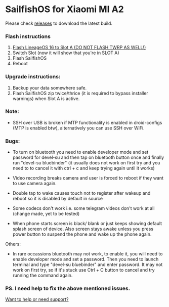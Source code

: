 # SailfishOS for Xiaomi MI A2

Please check [releases](https://github.com/SailfishOS-MI-A2/Releases/releases) to download the latest build.

### Flash instructions

1. [Flash LineageOS 16 to Slot A (DO NOT FLASH TWRP AS WELL!)](https://github.com/SailfishOS-MI-A2/Releases/releases/download/20200713/lineage-16.0-20200322-UNOFFICIAL-jasmine_sprout.zip)
2. Switch Slot (now it will show that you're in SLOT A)
3. Flash SailfishOS
4. Reboot

### Upgrade instructions:

1. Backup your data somewhere safe.
2. Flash SailfishOS zip twice/thrice (it is required to bypass installer warnings) when Slot A is active.

### Note:

- SSH over USB is broken if MTP functionality is enabled in droid-configs (MTP is enabled btw), alternatively you can use SSH over WiFi.

### Bugs:

- To turn on bluetooth you need to enable developer mode and set password for devel-su and then tap on bluetooth button once and finally run "devel-su bluebinder" (it usually does not work on first try and you need to to cancel it with ctrl + c and keep trying again until it works)

- Video recording breaks camera and user is forced to reboot if they want to use camera again.

- Double tap to wake causes touch not to register after wakeup and reboot so it is disabled by default in source

- Some codecs don't work i.e. some telegram videos don't work at all (change made, yet to be tested)

- When phone starts screen is black/ blank or just keeps showing default splash screen of device. Also screen stays awake unless you press power button to suspend the phone and wake up the phone again.

Others:

- In rare occassions bluetooth may not work, to enable it, you will need to enable developer mode and set a password. Then you need to launch terminal and type "devel-su bluebinder" and enter password. It may not work on first try, so if it's stuck use Ctrl + C button to cancel and try running the command again.


### PS. I need help to fix the above mentioned issues.

[Want to help or need support?](https://t.me/shoukolab)
